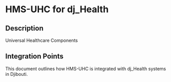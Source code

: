 # HMS-UHC for dj_Health

## Description

Universal Healthcare Components

## Integration Points

This document outlines how HMS-UHC is integrated with dj_Health systems in Djibouti.
